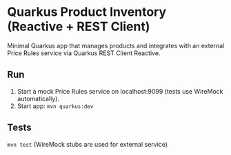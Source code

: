 # Quarkus Product Inventory (Reactive + REST Client)

Minimal Quarkus app that manages products and integrates with an external Price Rules service via Quarkus REST Client Reactive.

## Run
1. Start a mock Price Rules service on localhost:9099 (tests use WireMock automatically).
2. Start app: `mvn quarkus:dev`

## Tests
`mvn test` (WireMock stubs are used for external service)
